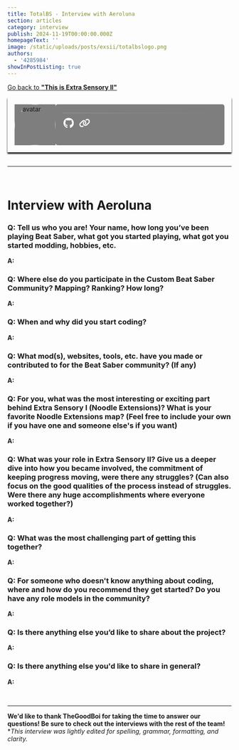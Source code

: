 ```yaml
---
title: TotalBS - Interview with Aeroluna
section: articles
category: interview
publish: 2024-11-19T00:00:00.000Z
homepageText: ''
image: /static/uploads/posts/exsii/totalbslogo.png
authors:
  - '4285984'
showInPostListing: true
---
```


[Go back to **"This is Extra Sensory II"**](/posts/this-is-extra-sensory-ii)

<div class="profile">
  <div class="image">
    <img style="border-radius: 50%; width: 92px; height: auto;" id="avatar" alt="avatar" />
  </div>
  <div class="bio">
      <div class="name"><a href="https://beatsaver.com/profile/4284266" id="name"></a></div>
      <div class="status"><p id="roleString" /></div>
  <div class="description" id="description"></div>
  <hr class="break" />
  <div class="socials">
    <a href="https://www.github.com/Aeroluna"><svg xmlns="http://www.w3.org/2000/svg" height="24" width="23.25" viewBox="0 0 496 512"><!--!Font Awesome Free 6.6.0 by @fontawesome - https://fontawesome.com License - https://fontawesome.com/license/free Copyright 2024 Fonticons, Inc.--><path fill="#ffffff" d="M165.9 397.4c0 2-2.3 3.6-5.2 3.6-3.3 .3-5.6-1.3-5.6-3.6 0-2 2.3-3.6 5.2-3.6 3-.3 5.6 1.3 5.6 3.6zm-31.1-4.5c-.7 2 1.3 4.3 4.3 4.9 2.6 1 5.6 0 6.2-2s-1.3-4.3-4.3-5.2c-2.6-.7-5.5 .3-6.2 2.3zm44.2-1.7c-2.9 .7-4.9 2.6-4.6 4.9 .3 2 2.9 3.3 5.9 2.6 2.9-.7 4.9-2.6 4.6-4.6-.3-1.9-3-3.2-5.9-2.9zM244.8 8C106.1 8 0 113.3 0 252c0 110.9 69.8 205.8 169.5 239.2 12.8 2.3 17.3-5.6 17.3-12.1 0-6.2-.3-40.4-.3-61.4 0 0-70 15-84.7-29.8 0 0-11.4-29.1-27.8-36.6 0 0-22.9-15.7 1.6-15.4 0 0 24.9 2 38.6 25.8 21.9 38.6 58.6 27.5 72.9 20.9 2.3-16 8.8-27.1 16-33.7-55.9-6.2-112.3-14.3-112.3-110.5 0-27.5 7.6-41.3 23.6-58.9-2.6-6.5-11.1-33.3 2.6-67.9 20.9-6.5 69 27 69 27 20-5.6 41.5-8.5 62.8-8.5s42.8 2.9 62.8 8.5c0 0 48.1-33.6 69-27 13.7 34.7 5.2 61.4 2.6 67.9 16 17.7 25.8 31.5 25.8 58.9 0 96.5-58.9 104.2-114.8 110.5 9.2 7.9 17 22.9 17 46.4 0 33.7-.3 75.4-.3 83.6 0 6.5 4.6 14.4 17.3 12.1C428.2 457.8 496 362.9 496 252 496 113.3 383.5 8 244.8 8zM97.2 352.9c-1.3 1-1 3.3 .7 5.2 1.6 1.6 3.9 2.3 5.2 1 1.3-1 1-3.3-.7-5.2-1.6-1.6-3.9-2.3-5.2-1zm-10.8-8.1c-.7 1.3 .3 2.9 2.3 3.9 1.6 1 3.6 .7 4.3-.7 .7-1.3-.3-2.9-2.3-3.9-2-.6-3.6-.3-4.3 .7zm32.4 35.6c-1.6 1.3-1 4.3 1.3 6.2 2.3 2.3 5.2 2.6 6.5 1 1.3-1.3 .7-4.3-1.3-6.2-2.2-2.3-5.2-2.6-6.5-1zm-11.4-14.7c-1.6 1-1.6 3.6 0 5.9 1.6 2.3 4.3 3.3 5.6 2.3 1.6-1.3 1.6-3.9 0-6.2-1.4-2.3-4-3.3-5.6-2z"/></svg></a>
    <a href="https://ko-fi.com/aeroluna"><svg xmlns="http://www.w3.org/2000/svg" height="20" width="25" viewBox="0 0 640 512"><!--!Font Awesome Free 6.6.0 by @fontawesome - https://fontawesome.com License - https://fontawesome.com/license/free Copyright 2024 Fonticons, Inc.--><path fill="#ffffff" d="M579.8 267.7c56.5-56.5 56.5-148 0-204.5c-50-50-128.8-56.5-186.3-15.4l-1.6 1.1c-14.4 10.3-17.7 30.3-7.4 44.6s30.3 17.7 44.6 7.4l1.6-1.1c32.1-22.9 76-19.3 103.8 8.6c31.5 31.5 31.5 82.5 0 114L422.3 334.8c-31.5 31.5-82.5 31.5-114 0c-27.9-27.9-31.5-71.8-8.6-103.8l1.1-1.6c10.3-14.4 6.9-34.4-7.4-44.6s-34.4-6.9-44.6 7.4l-1.1 1.6C206.5 251.2 213 330 263 380c56.5 56.5 148 56.5 204.5 0L579.8 267.7zM60.2 244.3c-56.5 56.5-56.5 148 0 204.5c50 50 128.8 56.5 186.3 15.4l1.6-1.1c14.4-10.3 17.7-30.3 7.4-44.6s-30.3-17.7-44.6-7.4l-1.6 1.1c-32.1 22.9-76 19.3-103.8-8.6C74 372 74 321 105.5 289.5L217.7 177.2c31.5-31.5 82.5-31.5 114 0c27.9 27.9 31.5 71.8 8.6 103.9l-1.1 1.6c-10.3 14.4-6.9 34.4 7.4 44.6s34.4 6.9 44.6-7.4l1.1-1.6C433.5 260.8 427 182 377 132c-56.5-56.5-148-56.5-204.5 0L60.2 244.3z"/></svg></a>
    </div>
  </div>
</div>

<br />

<script>
    function getRoles(user) {
        const roles = [];

        if (user.admin) roles.push('Admin');
        if (user.seniorCurator) {
            roles.push('Senior Curator');
        } else if (user.curator) {
            roles.push('Curator');
        }
        if (user.verifiedMapper) roles.push('Verified Mapper');

        return roles.join(', ');
    }

    function formatDescription(text) {
        return text
            .replace(/\n/g, '<br>') // Convert line breaks to <br>
            .replace(/\*\*(.*?)\*\*/g, '<strong>$1</strong>') // Convert **bold** to <strong> tags
            .replace(/(https?:\/\/[^\s<]+)/g, '<a href="$1" target="_blank" style="color: white;">$1</a>') // Convert URLs to clickable links
            .replace(/(^|\s)@(\w+)/g, '$1<a href="https://beatsaver.com/profile/$2" target="_blank">@$2</a>'); // Convert @mentions to profile links
    }

    async function fetchUserData() {
        try {
            const response = await fetch('https://api.beatsaver.com/users/id/4284266');
            if (!response.ok) throw new Error('Failed to fetch user data');
            
            const data = await response.json();

            document.getElementById('avatar').src = data.avatar || '';
            document.getElementById('avatar').alt = data.name || 'User Avatar';
            document.getElementById('name').textContent = data.name || 'Unknown User';
            document.getElementById('description').innerHTML = formatDescription(data.description || '');
            document.getElementById('roleString').textContent = getRoles(data);
        } catch (error) {
            console.error('Error fetching user data:', error);
            document.getElementById('roleString').textContent = 'Error loading roles';
            document.getElementById('description').textContent = 'Unable to load description.';
        }
    }

    window.onload = fetchUserData;
</script>

<style>
  .profile {
    padding: 1rem;
    position: relative;
    display: flex;
    flex-direction: row;
    box-shadow: 0px 3px 3px black;
  }
  .profile::before {
    content: '';
    position: absolute;
    top: 0;
    left: 0;
    right: 0;
    bottom: 0;
    background-image: url('/uploads/posts/exsii/Main.00_01_13_07.Still035.png');
    background-position: center;
    background-size: cover;
    filter: brightness(50%);
    z-index: -1;
    border-radius: 5px;
  }

  .image {
    background-color: #00000080;
  }
  @media (max-width: 512px) {
    .image {
      display: none;
    }
  }
  .avatar {
    padding: 5px;
  }

  .bio {
    border-radius: 5px;
    background-color: #00000080;
    padding: 5px 5px 5px 1rem;
    width: 100%;
  }
  .name {
    display: flex;
    flex-direction: row;
    flex-wrap: wrap;
    gap: 0.5rem;
    font-size: 2.5rem;
    font-weight: bold;
    align-items: center;
    a {
      color: white;
    }
  }
  .status p {
    color: #888;
    padding-left: 2px;
    margin-bottom: 2px;
  }
  .description {
    padding-left: 3px;
    margin-bottom: 10px;
    a {
      color: white;
    }
  }
  .break {
    border: none;
    height: 1px;
    margin-bottom: 10px;
    background: linear-gradient(90deg, #999999 0%, rgba(153, 153, 153, 0) 100%);
  }
  .bottom-row {
    display: flex;
    flex-wrap: wrap;
    flex-direction: row;
    justify-content: space-between;
    gap: 0.25rem;
  }
  .socials {
    display: flex;
    flex-direction: row;
    align-items: center;
    gap: 0.75rem;
    padding-left: 2px;
    a {
      transition: transform 0.3s ease;
    }
  }
  .socials a:hover {
    transform: scale(1.2);
  }
  .badges {
    display: flex;
    flex-direction: row;
    flex-wrap: wrap;
    gap: 0.5rem;
    align-items: center;
  }
  .badges a:hover {
    color: white;
  }
  .beasties,
  .bl-ranked,
  .ss-ranked {
    align-items: end;
    display: flex;
    gap: 0.25rem;
    padding: 3px;
    border-width: 1.5px !important;
    border-style: solid !important;
    border-radius: 5px;
  }
  .beasties {
    background-color: #45408875;
    border: #454088;
  }
  .bl-ranked {
    background-color: #cf8afb55;
    border: #cf8afb85;
  }
  .ss-ranked {
    background-color: #ffde1a55;
    border: #ffde1a85;
  }
  .bsmg {
    background-color: #747bff55;
    border: #747bff85;
  }
</style>

<hr />
<br />

# Interview with Aeroluna

### Q: Tell us who you are! Your name, how long you’ve been playing Beat Saber, what got you started playing, what got you started modding, hobbies, etc.

**A:**

### Q: Where else do you participate in the Custom Beat Saber Community? Mapping? Ranking? How long?

**A:**

### Q: When and why did you start coding?

**A:**

### Q: What mod(s), websites, tools, etc. have you made or contributed to for the Beat Saber community? (If any)

**A:**

### Q: For you, what was the most interesting or exciting part behind Extra Sensory I (Noodle Extensions)? What is your favorite Noodle Extensions map? (Feel free to include your own if you have one and someone else's if you want)

**A:**

### Q: What was your role in Extra Sensory II? Give us a deeper dive into how you became involved, the commitment of keeping progress moving, were there any struggles? (Can also focus on the good qualities of the process instead of struggles. Were there any huge accomplishments where everyone worked together?)

**A:**

### Q: What was the most challenging part of getting this together?

**A:**

### Q: For someone who doesn't know anything about coding, where and how do you recommend they get started? Do you have any role models in the community?

**A:**

### Q: Is there anything else you’d like to share about the project?

**A:**

### Q: Is there anything else you'd like to share in general?

**A:**

<br />

---

**We'd like to thank TheGoodBoi for taking the time to answer our questions! Be sure to check out the interviews with the rest of the team!**
\
\*_This interview was lightly edited for spelling, grammar, formatting, and clarity._
